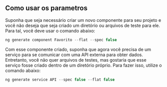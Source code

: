 ## Como usar os parametros

Suponha que seja necessário criar um novo componente para seu projeto e você não deseja que seja criado um diretório ou arquivos de teste para ele. Para tal, você deve usar o comando abaixo:

```js
ng generate component Favorito --flat --spec false
```

Com esse componente criado, suponha que agora você precisa de um serviço para se comunicar com uma API externa para obter dados. Entretanto, você não quer arquivos de testes, mas gostaria que esse serviço fosse criado dentro de um diretório próprio. Para fazer isso, utilize o comando abaixo:


```js
ng generate service API --spec false --flat false
```


